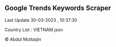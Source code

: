 

## Google Trends Keywords Scraper 
 
Last Update 30-03-2023 , 10:37:30

Country List :
VIETNAM.json



© Abdul Muttaqin 
